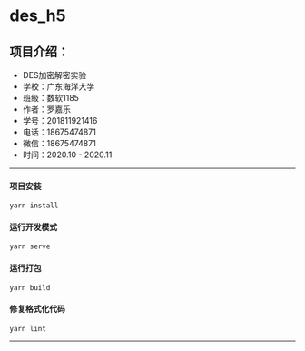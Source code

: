 # des_h5


项目介绍：
---
* DES加密解密实验
* 学校：广东海洋大学
* 班级：数软1185
* 作者：罗嘉乐
* 学号：201811921416
* 电话：18675474871
* 微信：18675474871
* 时间：2020.10 - 2020.11

--- 

#### 项目安装
```
yarn install
```

#### 运行开发模式
```
yarn serve
```

#### 运行打包
```
yarn build
```

#### 修复格式化代码
```
yarn lint
```
---
